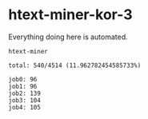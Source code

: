 # htext-miner-kor-3

Everything doing here is automated.

```
htext-miner

total: 540/4514 (11.962782454585733%)

job0: 96
job1: 96
job2: 139
job3: 104
job4: 105
```